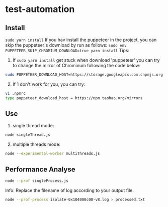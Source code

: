 <!--
 * @Author: Alfred Yang
 * @Github: https://github.com/cat-walk
 * @Date: 2019-08-18 23:53:28
 * @LastEditors: Alfred Yang
 * @LastEditTime: 2019-08-19 03:13:24
 * @Description: file content
 -->

# test-automation

## Install

`sudo yarn install`
If you hav install the puppeteer in the project, you can skip the puppeteer's download by run as follows:
`sudo env PUPPETEER_SKIP_CHROMIUM_DOWNLOAD=true yarn install`
Tips:

1. If `sudo yarn install` get stuck when download 'puppeteer' you can try to change the mirror of Chrominum following the code below:

```sh
sudo PUPPETEER_DOWNLOAD_HOST=https://storage.googleapis.com.cnpmjs.org cnpm i puppeteer -D
```

2. If 1 don't work for you, you can try:

```sh
vi .npmrc
type puppeteer_download_host = https://npm.taobao.org/mirrors
```

## Use

1. single thread mode:

```sh
node singleThread.js
```

2. multiple threads mode:

```sh
node --experimental-worker multiThreads.js
```

## Performance Analyse

```sh
node --prof singleProcess.js
```

Info: Replace the filename of log according to your output file.

```sh
node --prof-process isolate-0x104000c00-v8.log > processed.txt
```
